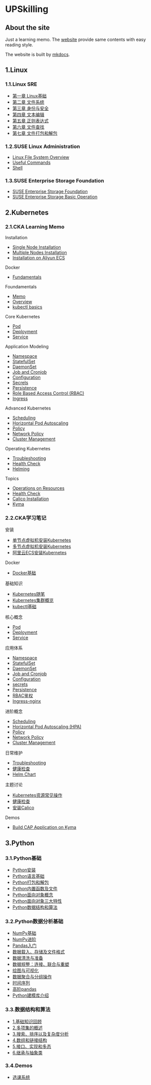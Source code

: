 # UPSkilling

## About the site

Just a learning memo.
The [website](https://huyuhui001.github.io/mySite/) provide same contents with easy reading style.

The website is built by [mkdocs](https://www.mkdocs.org/).

## 1.Linux

### 1.1.Linux SRE

- [第一章 Linux基础](linux/SRE/01-fundamentals.md)
- [第二章 文件系统](linux/SRE/02-filesystem.md)
- [第三章 身份与安全](linux/SRE/03-identity-security.md)
- [第四章 文本编辑](linux/SRE/04-TextTools.md)
- [第五章 正则表达式](linux/SRE/05-RegExpress.md)
- [第六章 文件查找](linux/SRE/06-FileLookup.md)
- [第七章 文件打包和解包](linux/SRE/07-FilePacking.md)

### 1.2.SUSE Linux Administration

- [Linux File System Overview](linux/Administration/01.md)
- [Useful Commands](linux/Administration/02.md)
- [Shell](linux/Administration/03.md)

### 1.3.SUSE Enterprise Storage Foundation

- [SUSE Enterprise Storage Foundation](linux/SES/linux_ses_memo.md)
- [SUSE Enterprise Storage Basic Operation](linux/SES/linux_ses_demo.md)

## 2.Kubernetes

### 2.1.CKA Learning Memo

Installation

- [Single Node Installation](k8s/cka_en/installation/single-local.md)
- [Multiple Nodes Installation](k8s/cka_en/installation/multiple-local.md)
- [Installation on Aliyun ECS](k8s/cka_en/installation/aliyun-ubuntu.md)

Docker

- [Fundamentals](k8s/cka_en/foundamentals/docker.md)

Foundamentals

- [Memo](k8s/cka_en/foundamentals/memo.md)
- [Overview](k8s/cka_en/foundamentals/overview.md)
- [kubectl basics](k8s/cka_en/foundamentals/basics.md)

Core Kubernetes

- [Pod](k8s/cka_en/foundamentals/pod.md)
- [Deployment](k8s/cka_en/foundamentals/deployment.md)
- [Service](k8s/cka_en/foundamentals/service.md)

Application Modeling

- [Namespace](k8s/cka_en/foundamentals/namespace.md)
- [StatefulSet](k8s/cka_en/foundamentals/statefulset.md)
- [DaemonSet](k8s/cka_en/foundamentals/daemonset.md)
- [Job and Cronjob](k8s/cka_en/foundamentals/job.md)
- [Configuration](k8s/cka_en/foundamentals/configuration.md)
- [Secrets](k8s/cka_en/foundamentals/secrets.md)
- [Persistence](k8s/cka_en/foundamentals/persistence.md)
- [Role Based Access Control (RBAC)](k8s/cka_en/foundamentals/rbac.md)
- [Ingress](k8s/cka_en/foundamentals/ingress.md)

Advanced Kubernetes

- [Scheduling](k8s/cka_en/foundamentals/scheduling.md)
- [Horizontal Pod Autoscaling](k8s/cka_en/foundamentals/hpa.md)
- [Policy](k8s/cka_en/foundamentals/policy.md)
- [Network Policy](k8s/cka_en/foundamentals/networkpolicy.md)
- [Cluster Management](k8s/cka_en/foundamentals/clustermgt.md)

Operating Kubernetes

- [Troubleshooting](k8s/cka_en/foundamentals/troubleshooting.md)
- [Health Check](k8s/cka_en/foundamentals/healthcheck.md)
- [Helming](k8s/cka_en/foundamentals/helming.md)

Topics

- [Operations on Resources](k8s/cka_en/foundamentals/casestudy-operation-resources.md)
- [Health Check](k8s/cka_en/foundamentals/casestudy-health-check.md)
- [Calico Installation](k8s/cka_en/foundamentals/casestudy-calico.md)
- [Kyma](k8s/cka_en/foundamentals/kyma.md)

### 2.2.CKA学习笔记

安装

- [单节点虚拟机安装Kubernetes](k8s/cka_cn/installation/single-local.md)
- [多节点虚拟机安装Kubernetes](k8s/cka_cn/installation/multiple-local.md)
- [阿里云ECS安装Kubernetes](k8s/cka_cn/installation/aliyun-ubuntu.md)

Docker

- [Docker基础](k8s/cka_cn/foundamentals/docker.md)

基础知识

- [Kubernetes随笔](k8s/cka_cn/foundamentals/memo.md)
- [Kubernetes集群概览](k8s/cka_cn/foundamentals/overview.md)
- [kubectl基础](k8s/cka_cn/foundamentals/basics.md)

核心概念

- [Pod](k8s/cka_cn/foundamentals/pod.md)
- [Deployment](k8s/cka_cn/foundamentals/deployment.md)
- [Service](k8s/cka_cn/foundamentals/service.md)

应用体系

- [Namespace](k8s/cka_cn/foundamentals/namespace.md)
- [StatefulSet](k8s/cka_cn/foundamentals/statefulset.md)
- [DaemonSet](k8s/cka_cn/foundamentals/daemonset.md)
- [Job and Cronjob](k8s/cka_cn/foundamentals/job.md)
- [Configuration](k8s/cka_cn/foundamentals/configuration.md)
- [secrets](k8s/cka_cn/foundamentals/secrets.md)
- [Persistence](k8s/cka_cn/foundamentals/persistence.md)
- [RBAC鉴权](k8s/cka_cn/foundamentals/rbac.md)
- [Ingress-nginx](k8s/cka_cn/foundamentals/ingress.md)

进阶概念

- [Scheduling](k8s/cka_cn/foundamentals/scheduling.md)
- [Horizontal Pod Autoscaling (HPA)](k8s/cka_cn/foundamentals/hpa.md)
- [Policy](k8s/cka_cn/foundamentals/policy.md)
- [Network Policy](k8s/cka_cn/foundamentals/networkpolicy.md)
- [Cluster Management](k8s/cka_cn/foundamentals/clustermgt.md)

日常维护

- [Troubleshooting](k8s/cka_cn/foundamentals/troubleshooting.md)
- [健康检查](k8s/cka_cn/foundamentals/healthcheck.md)
- [Helm Chart](k8s/cka_cn/foundamentals/helming.md)

主题讨论

- [Kubernetes资源常见操作](k8s/cka_cn/foundamentals/casestudy-operation-resources.md)
- [健康检查](k8s/cka_cn/foundamentals/casestudy-health-check.md)
- [安装Calico](k8s/cka_cn/foundamentals/casestudy-calico.md)

Demos

- [Build CAP Application on Kyma](k8s/demo/cap_on_kyma.md)
  
## 3.Python

### 3.1.Python基础

- [Python安装](python/Foundation/ch00.md)
- [Python语言基础](python/Foundation/ch01.md)
- [Python打包和解包](python/Foundation/ch02.md)
- [Python内置函数及文件](python/Foundation/ch03.md)
- [Python面向对象概念](python/Foundation/ch04.md)
- [Python面向对象三大特性](python/Foundation/ch05.md)
- [Python数据结构和算法](python/Foundation/Algorithms.md)

### 3.2.Python数据分析基础

- [NumPy基础](python/DataAnalysis/ch01.md)
- [NumPy进阶](python/DataAnalysis/ch10.md)
- [Pandas入门](python/DataAnalysis/ch02.md)
- [数据载入、存储及文件格式](python/DataAnalysis/ch03.md)
- [数据清洗与准备](python/DataAnalysis/ch04.md)
- [数据规整：连接、联合与重塑](python/DataAnalysis/ch05.md)
- [绘图与可视化](python/DataAnalysis/ch06.md)
- [数据聚合与分组操作](python/DataAnalysis/ch07.md)
- [时间序列](python/DataAnalysis/ch08.md)
- [高阶pandas](python/DataAnalysis/ch09.md)
- [Python建模库介绍](python/DataAnalysis/ch11.md)

### 3.3.数据结构和算法

- [1.基础知识回顾](python/DataStructure/01_PythonFundmantal.md)
- [2.多项集的概述](python/DataStructure/02_CollectionsOverview.md)
- [3.搜索、排序以及复杂度分析](python/DataStructure/03_TimeComplexity.md)
- [4.数组和链接结构](./python/DataStructure/04_ArrayChain.md)
- [5.接口、实现和多态](./python/DataStructure/05_InterfacePolymorphism.md)
- [6.继承与抽象类](./python/DataStructure/06_InheritanceAbstractClass.md)

### 3.4.Demos

- [选课系统](python/Demo/CourseSystem.md)
